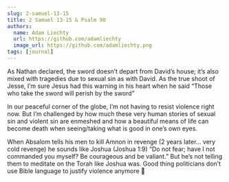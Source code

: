 ```yaml
---
slug: 2-samuel-13-15
title: 2 Samuel 13-15 & Psalm 90
authors:
  name: Adam Liechty
  url: https://github.com/adamliechty
  image_url: https://github.com/adamliechty.png
tags: [journal]
---
```


As Nathan declared, the sword doesn’t depart from David’s house; it’s also mixed with tragedies due to sexual sin as with David. As the true shoot of Jesse, I’m sure Jesus had this warning in his heart when he said “Those who take the sword will perish by the sword”

In our peaceful corner of the globe, I’m not having to resist violence right now. But I’m challenged by how much these very human stories of sexual sin and violent sin are enmeshed and how a beautiful means of life can become death when seeing/taking what is good in one’s own eyes. 

When Absalom tells his men to kill Amnon in revenge (2 years later... very cold revenge) he sounds like Joshua (Joshua 1:9) “Do not fear; have I not commanded you myself? Be courageous and be valiant.” But he’s not telling them to meditate on the Torah like Joshua was. Good thing politicians don’t use Bible language to justify violence anymore 😬 
